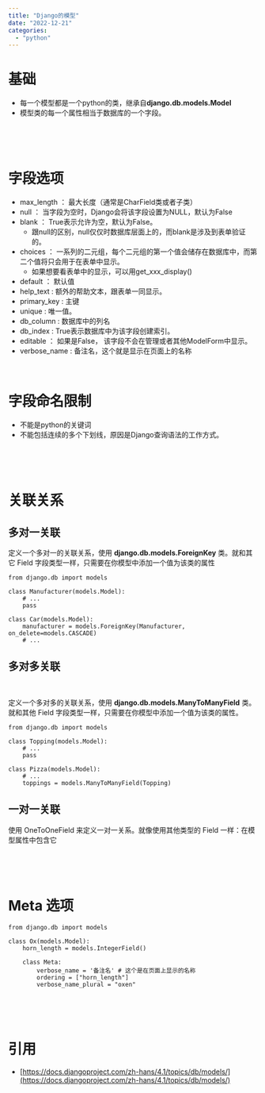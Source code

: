 ```yaml
---
title: "Django的模型"
date: "2022-12-21"
categories: 
  - "python"
---
```


# 基础

- 每一个模型都是一个python的类，继承自**django.db.models.Model**
- 模型类的每一个属性相当于数据库的一个字段。

 

 

# 字段选项

- max\_length ： 最大长度（通常是CharField类或者子类）
- null ： 当字段为空时，Django会将该字段设置为NULL，默认为False
- blank ： True表示允许为空，默认为False。
    - 跟null的区别，null仅仅时数据库层面上的，而blank是涉及到表单验证的。
- choices ： 一系列的二元组，每个二元组的第一个值会储存在数据库中，而第二个值将只会用于在表单中显示。
    - 如果想要看表单中的显示，可以用get\_xxx\_display()
- default ： 默认值
- help\_text : 额外的帮助文本，跟表单一同显示。
- primary\_key : 主键
- unique : 唯一值。
- db\_column : 数据库中的列名
- db\_index : True表示数据库中为该字段创建索引。
- editable ： 如果是False， 该字段不会在管理或者其他ModelForm中显示。
- verbose\_name : 备注名，这个就是显示在页面上的名称

 

# 字段命名限制

- 不能是python的关键词
- 不能包括连续的多个下划线，原因是Django查询语法的工作方式。

 

 

# 关联关系

## 多对一关联

定义一个多对一的关联关系，使用 **django.db.models.ForeignKey** 类。就和其它 Field 字段类型一样，只需要在你模型中添加一个值为该类的属性

```
from django.db import models

class Manufacturer(models.Model):
    # ...
    pass

class Car(models.Model):
    manufacturer = models.ForeignKey(Manufacturer, on_delete=models.CASCADE)
    # ...
```

## 多对多关联

 

定义一个多对多的关联关系，使用 **django.db.models.ManyToManyField** 类。就和其他 Field 字段类型一样，只需要在你模型中添加一个值为该类的属性。

```
from django.db import models

class Topping(models.Model):
    # ...
    pass

class Pizza(models.Model):
    # ...
    toppings = models.ManyToManyField(Topping)
```

## 一对一关联

使用 OneToOneField 来定义一对一关系。就像使用其他类型的 Field 一样：在模型属性中包含它

 

 

# Meta 选项

```
from django.db import models

class Ox(models.Model):
    horn_length = models.IntegerField()

    class Meta:
        verbose_name = '备注名' # 这个是在页面上显示的名称 
        ordering = ["horn_length"]
        verbose_name_plural = "oxen"
```

 

 

# 引用

- [https://docs.djangoproject.com/zh-hans/4.1/topics/db/models/](https://docs.djangoproject.com/zh-hans/4.1/topics/db/models/)
